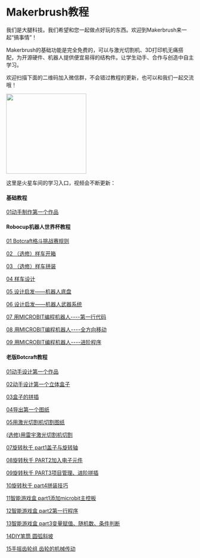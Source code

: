 # Makerbrush教程

我们是大腿科技。我们希望和您一起做点好玩的东西。欢迎到Makerbrush来一起“搞事情”！

Makerbrush的基础功能是完全免费的，可以与激光切割机、3D打印机无痛搭配，为开源硬件、机器人提供便宜易得的结构件。让学生动手、合作与创造中自主学习。

欢迎扫描下面的二维码加入微信群，不会错过教程的更新，也可以和我们一起交流哦！

<img src="../img/WechatIMG1189.jpeg" style="width: 215px; margin: unset;"/>

这里是火星车间的学习入口，视频会不断更新：

#### 基础教程
[01动手制作第一个作品](tutorials/tutorial01)

#### Robocup机器人世界杯教程

[01 Botcraft格斗挑战赛规则](rcj/rcj1)

[02 （选修）样车开箱](rcj/rcj2)

[03 （选修）样车拼装](rcj/rcj3)

[04 样车设计](rcj/rcj4)

[05 设计启发——机器人底盘](rcj/rcj5)

[06 设计启发——机器人武器系统](rcj/rcj6)

[07 用MICROBIT编程机器人----第一行代码](rcj/rcj7)

[08 用MICROBIT编程机器人----全方向移动](rcj/rcj8)

[09 用MICROBIT编程机器人----进阶程序](rcj/rcj9)

#### 老版Botcraft教程

[01动手设计第一个作品](botcraft/tutorial1)

[02动手设计第一个立体盒子](botcraft/tutorial2/)

[03盒子的拼插](botcraft/tutorial3/)

[04导出第一个图纸](botcraft/tutorial4/)

[05用激光切割机切割图纸](botcraft/tutorial5/)

[(选修)用雷宇激光切割机切割](botcraft/tutorial6/)

[07旋转秋千 part1盖子与旋转轴](botcraft/tutorial7/)

[08旋转秋千 PART2加入电子元件](botcraft/tutorial8/)

[09旋转秋千 PART3项目管理、进阶拼插](botcraft/tutorial9/)

[10旋转秋千 part4拼装技巧](botcraft/tutorial10/)

[11智能游戏盒 part1添加microbit主控板](botcraft/tutorial11/)

[12智能游戏盒 part2第一行程序](botcraft/tutorial12/)

[13智能游戏盒 part3变量赋值、随机数、条件判断](botcraft/tutorial13/)

[14DIY笔筒 圆弧斜坡](botcraft/tutorial14/)

[15手摇齿轮组 齿轮的机械传动](botcraft/tutorial15/)
